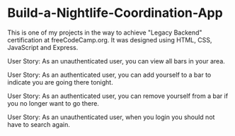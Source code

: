 # Build-a-Nightlife-Coordination-App

This is one of my projects in the way to achieve "Legacy Backend" certification at freeCodeCamp.org. It was designed using HTML, CSS, JavaScript and Express.

User Story: As an unauthenticated user, you can view all bars in your area.

User Story: As an authenticated user, you can add yourself to a bar to indicate you are going there tonight.

User Story: As an authenticated user, you can remove yourself from a bar if you no longer want to go there.

User Story: As an unauthenticated user, when you login you should not have to search again.
